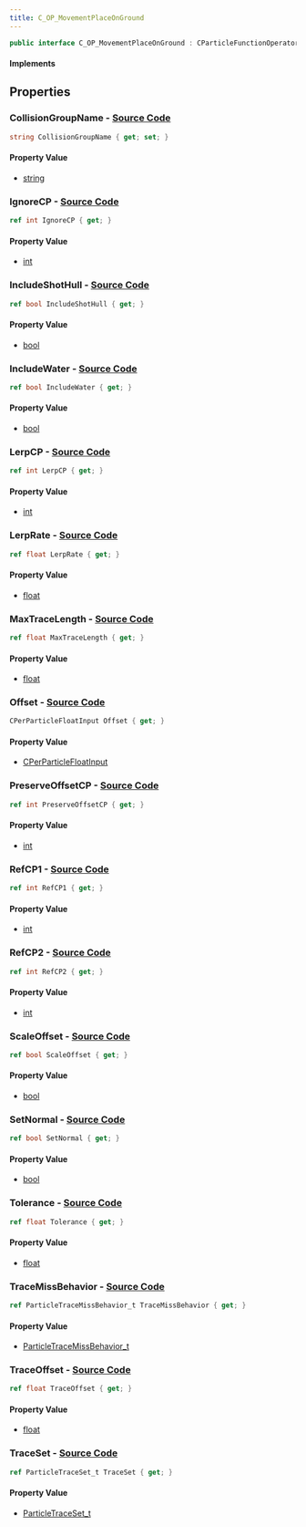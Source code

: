 ```yaml
---
title: C_OP_MovementPlaceOnGround
---
```


```csharp
public interface C_OP_MovementPlaceOnGround : CParticleFunctionOperator, CParticleFunction, ISchemaClass<CParticleFunction>, ISchemaClass<CParticleFunctionOperator>, ISchemaClass<C_OP_MovementPlaceOnGround>, ISchemaField, ISchemaClass, INativeHandle
```

#### Implements

## Properties

### **CollisionGroupName** - [Source Code](https://github.com/swiftly-solution/swiftlys2/blob/main/managed/src/SwiftlyS2.Generated/Schemas/Interfaces/C_OP_MovementPlaceOnGround.cs#L26)

```csharp
string CollisionGroupName { get; set; }
```

#### Property Value

- [string](https://learn.microsoft.com/dotnet/api/system.string)

### **IgnoreCP** - [Source Code](https://github.com/swiftly-solution/swiftlys2/blob/main/managed/src/SwiftlyS2.Generated/Schemas/Interfaces/C_OP_MovementPlaceOnGround.cs#L48)

```csharp
ref int IgnoreCP { get; }
```

#### Property Value

- [int](https://learn.microsoft.com/dotnet/api/system.int32)

### **IncludeShotHull** - [Source Code](https://github.com/swiftly-solution/swiftlys2/blob/main/managed/src/SwiftlyS2.Generated/Schemas/Interfaces/C_OP_MovementPlaceOnGround.cs#L38)

```csharp
ref bool IncludeShotHull { get; }
```

#### Property Value

- [bool](https://learn.microsoft.com/dotnet/api/system.boolean)

### **IncludeWater** - [Source Code](https://github.com/swiftly-solution/swiftlys2/blob/main/managed/src/SwiftlyS2.Generated/Schemas/Interfaces/C_OP_MovementPlaceOnGround.cs#L40)

```csharp
ref bool IncludeWater { get; }
```

#### Property Value

- [bool](https://learn.microsoft.com/dotnet/api/system.boolean)

### **LerpCP** - [Source Code](https://github.com/swiftly-solution/swiftlys2/blob/main/managed/src/SwiftlyS2.Generated/Schemas/Interfaces/C_OP_MovementPlaceOnGround.cs#L34)

```csharp
ref int LerpCP { get; }
```

#### Property Value

- [int](https://learn.microsoft.com/dotnet/api/system.int32)

### **LerpRate** - [Source Code](https://github.com/swiftly-solution/swiftlys2/blob/main/managed/src/SwiftlyS2.Generated/Schemas/Interfaces/C_OP_MovementPlaceOnGround.cs#L24)

```csharp
ref float LerpRate { get; }
```

#### Property Value

- [float](https://learn.microsoft.com/dotnet/api/system.single)

### **MaxTraceLength** - [Source Code](https://github.com/swiftly-solution/swiftlys2/blob/main/managed/src/SwiftlyS2.Generated/Schemas/Interfaces/C_OP_MovementPlaceOnGround.cs#L18)

```csharp
ref float MaxTraceLength { get; }
```

#### Property Value

- [float](https://learn.microsoft.com/dotnet/api/system.single)

### **Offset** - [Source Code](https://github.com/swiftly-solution/swiftlys2/blob/main/managed/src/SwiftlyS2.Generated/Schemas/Interfaces/C_OP_MovementPlaceOnGround.cs#L16)

```csharp
CPerParticleFloatInput Offset { get; }
```

#### Property Value

- [CPerParticleFloatInput](/docs/api/shared/schemadefinitions/cperparticlefloatinput)

### **PreserveOffsetCP** - [Source Code](https://github.com/swiftly-solution/swiftlys2/blob/main/managed/src/SwiftlyS2.Generated/Schemas/Interfaces/C_OP_MovementPlaceOnGround.cs#L46)

```csharp
ref int PreserveOffsetCP { get; }
```

#### Property Value

- [int](https://learn.microsoft.com/dotnet/api/system.int32)

### **RefCP1** - [Source Code](https://github.com/swiftly-solution/swiftlys2/blob/main/managed/src/SwiftlyS2.Generated/Schemas/Interfaces/C_OP_MovementPlaceOnGround.cs#L30)

```csharp
ref int RefCP1 { get; }
```

#### Property Value

- [int](https://learn.microsoft.com/dotnet/api/system.int32)

### **RefCP2** - [Source Code](https://github.com/swiftly-solution/swiftlys2/blob/main/managed/src/SwiftlyS2.Generated/Schemas/Interfaces/C_OP_MovementPlaceOnGround.cs#L32)

```csharp
ref int RefCP2 { get; }
```

#### Property Value

- [int](https://learn.microsoft.com/dotnet/api/system.int32)

### **ScaleOffset** - [Source Code](https://github.com/swiftly-solution/swiftlys2/blob/main/managed/src/SwiftlyS2.Generated/Schemas/Interfaces/C_OP_MovementPlaceOnGround.cs#L44)

```csharp
ref bool ScaleOffset { get; }
```

#### Property Value

- [bool](https://learn.microsoft.com/dotnet/api/system.boolean)

### **SetNormal** - [Source Code](https://github.com/swiftly-solution/swiftlys2/blob/main/managed/src/SwiftlyS2.Generated/Schemas/Interfaces/C_OP_MovementPlaceOnGround.cs#L42)

```csharp
ref bool SetNormal { get; }
```

#### Property Value

- [bool](https://learn.microsoft.com/dotnet/api/system.boolean)

### **Tolerance** - [Source Code](https://github.com/swiftly-solution/swiftlys2/blob/main/managed/src/SwiftlyS2.Generated/Schemas/Interfaces/C_OP_MovementPlaceOnGround.cs#L20)

```csharp
ref float Tolerance { get; }
```

#### Property Value

- [float](https://learn.microsoft.com/dotnet/api/system.single)

### **TraceMissBehavior** - [Source Code](https://github.com/swiftly-solution/swiftlys2/blob/main/managed/src/SwiftlyS2.Generated/Schemas/Interfaces/C_OP_MovementPlaceOnGround.cs#L36)

```csharp
ref ParticleTraceMissBehavior_t TraceMissBehavior { get; }
```

#### Property Value

- [ParticleTraceMissBehavior_t](/docs/api/shared/schemadefinitions/particletracemissbehavior_t)

### **TraceOffset** - [Source Code](https://github.com/swiftly-solution/swiftlys2/blob/main/managed/src/SwiftlyS2.Generated/Schemas/Interfaces/C_OP_MovementPlaceOnGround.cs#L22)

```csharp
ref float TraceOffset { get; }
```

#### Property Value

- [float](https://learn.microsoft.com/dotnet/api/system.single)

### **TraceSet** - [Source Code](https://github.com/swiftly-solution/swiftlys2/blob/main/managed/src/SwiftlyS2.Generated/Schemas/Interfaces/C_OP_MovementPlaceOnGround.cs#L28)

```csharp
ref ParticleTraceSet_t TraceSet { get; }
```

#### Property Value

- [ParticleTraceSet_t](/docs/api/shared/schemadefinitions/particletraceset_t)

